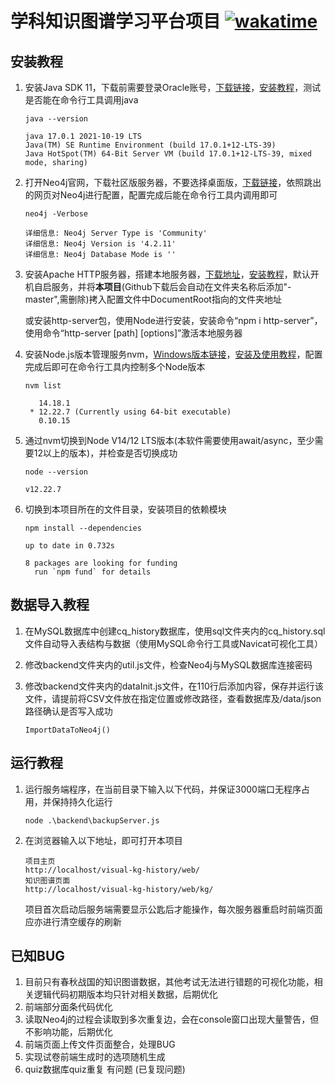 # 学科知识图谱学习平台项目 [![wakatime](https://wakatime.com/badge/user/b5b6ac2c-550f-4e67-902a-a3d1fc690e9c/project/6ea8c319-dedf-4be5-9ff9-5318027b2604.svg)](https://wakatime.com/badge/user/b5b6ac2c-550f-4e67-902a-a3d1fc690e9c/project/6ea8c319-dedf-4be5-9ff9-5318027b2604)

## 安装教程

1. 安装Java SDK 11，下载前需要登录Oracle账号，[下载链接](https://www.oracle.com/java/technologies/javase/jdk11-archive-downloads.html#license-lightbox)，[安装教程](https://www.runoob.com/java/java-environment-setup.html)，测试是否能在命令行工具调用java

   ```
   java --version

   java 17.0.1 2021-10-19 LTS
   Java(TM) SE Runtime Environment (build 17.0.1+12-LTS-39)
   Java HotSpot(TM) 64-Bit Server VM (build 17.0.1+12-LTS-39, mixed mode, sharing)
   ```
2. 打开Neo4j官网，下载社区版服务器，不要选择桌面版，[下载链接](https://neo4j.com/download-center/#community)，依照跳出的网页对Neo4j进行配置，配置完成后能在命令行工具内调用即可

   ```
   neo4j -Verbose

   详细信息: Neo4j Server Type is 'Community'
   详细信息: Neo4j Version is '4.2.11'
   详细信息: Neo4j Database Mode is ''
   ```
3. 安装Apache HTTP服务器，搭建本地服务器，[下载地址](https://www.apachehaus.com/cgi-bin/download.plx)，[安装教程](https://www.php.cn/apache/427457.html)，默认开机自启服务，并将**本项目**(Github下载后会自动在文件夹名称后添加"-master",需删除)拷入配置文件中DocumentRoot指向的文件夹地址

   或安装http-server包，使用Node进行安装，安装命令“npm i http-server”，使用命令“http-server [path] [options]”激活本地服务器
4. 安装Node.js版本管理服务nvm，[Windows版本链接](https://github.com/coreybutler/nvm-windows)，[安装及使用教程](https://www.runoob.com/w3cnote/nvm-manager-node-versions.html)，配置完成后即可在命令行工具内控制多个Node版本

   ```
   nvm list

      14.18.1
    * 12.22.7 (Currently using 64-bit executable)
      0.10.15
   ```
5. 通过nvm切换到Node V14/12 LTS版本(本软件需要使用await/async，至少需要12以上的版本)，并检查是否切换成功

   ```
   node --version

   v12.22.7
   ```
6. 切换到本项目所在的文件目录，安装项目的依赖模块

   ```
   npm install --dependencies

   up to date in 0.732s

   8 packages are looking for funding
     run `npm fund` for details
   ```

## 数据导入教程

1. 在MySQL数据库中创建cq_history数据库，使用sql文件夹内的cq_history.sql文件自动导入表结构与数据（使用MySQL命令行工具或Navicat可视化工具）
2. 修改backend文件夹内的util.js文件，检查Neo4j与MySQL数据库连接密码
3. 修改backend文件夹内的dataInit.js文件，在110行后添加内容，保存并运行该文件，请提前将CSV文件放在指定位置或修改路径，查看数据库及/data/json路径确认是否写入成功

   ```
   ImportDataToNeo4j()
   ```

## 运行教程

1. 运行服务端程序，在当前目录下输入以下代码，并保证3000端口无程序占用，并保持持久化运行

   ```
   node .\backend\backupServer.js
   ```
2. 在浏览器输入以下地址，即可打开本项目

   ```
   项目主页
   http://localhost/visual-kg-history/web/
   知识图谱页面
   http://localhost/visual-kg-history/web/kg/
   ```

   项目首次启动后服务端需要显示公匙后才能操作，每次服务器重启时前端页面应亦进行清空缓存的刷新

## 已知BUG

1. 目前只有春秋战国的知识图谱数据，其他考试无法进行错题的可视化功能，相关逻辑代码初期版本均只针对相关数据，后期优化
2. 前端部分面条代码优化
3. 读取Neo4j的过程会读取到多次重复边，会在console窗口出现大量警告，但不影响功能，后期优化
4. 前端页面上传文件页面整合，处理BUG
5. 实现试卷前端生成时的选项随机生成
6. quiz数据库quiz重复 有问题 (已复现问题)
